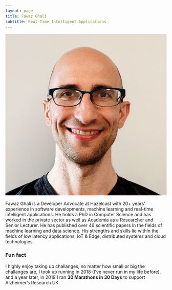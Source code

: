 ```yaml
---
layout: page
title: Fawaz Ghali
subtitle: Real-Time Intelligent Applications
---
```

![Fawaz Ghali](/assets/img/fawaz_ghali.jpg "Fawaz Ghali")

Fawaz Ghali is a Developer Advocate at Hazelcast with 20+ years’ experience in software developments, machine learning and real-time intelligent applications. He holds a PhD in Computer Science and has worked in the private sector as well as Academia as a Researcher and Senior Lecturer. He has published over 46 scientific papers in the fields of machine learning and data science. His strengths and skills lie within the fields of low latency applications, IoT & Edge, distributed systems and cloud technologies.


### Fun fact

I highly enjoy taking up challanges, no matter how small or big the challanges are, I took up running in 2018 (I've never run in my life before), and a year later, in 2019 I ran **30 Marathons in 30 Days** to support Alzheimer’s Research UK.

